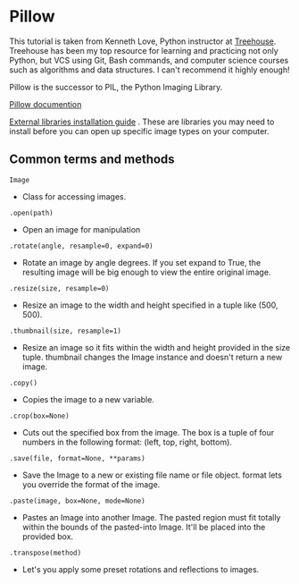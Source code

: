 # Pillow

This tutorial is taken from Kenneth Love, Python instructor at [Treehouse](https://teamtreehouse.com).  Treehouse has been my top resource for learning and practicing not only Python, but VCS using Git, Bash commands, and computer science courses such as algorithms and data structures.  I can't recommend it highly enough!

Pillow is the successor to PIL, the Python Imaging Library.

[Pillow documention](http://pillow.readthedocs.org/)

[External libraries installation guide](http://pillow.readthedocs.org/en/latest/installation.html#external-libraries)
. These are libraries you may need to install before you can open up specific image types on your computer.




## Common terms and methods

`Image`

- Class for accessing images.

`.open(path)` 

- Open an image for manipulation

`.rotate(angle, resample=0, expand=0)`

- Rotate an image by angle degrees. If you set expand to True, the resulting image will be big enough to view the entire original image.

`.resize(size, resample=0)`

- Resize an image to the width and height specified in a tuple like (500, 500).

`.thumbnail(size, resample=1)`

- Resize an image so it fits within the width and height provided in the size tuple. thumbnail changes the Image instance and doesn't return a new image.

`.copy()`

- Copies the image to a new variable.

`.crop(box=None)`

- Cuts out the specified box from the image. The box is a tuple of four numbers in the following format: (left, top, right, bottom).

`.save(file, format=None, **params)`

- Save the Image to a new or existing file name or file object. format lets you override the format of the image.

`.paste(image, box=None, mode=None)`

- Pastes an Image into another Image. The pasted region must fit totally within the bounds of the pasted-into Image. It'll be placed into the provided box.

`.transpose(method)`

- Let's you apply some preset rotations and reflections to images.


